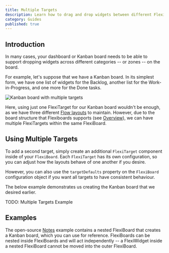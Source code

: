 ```yaml
---
title: Multiple Targets
description: Learn how to drag and drop widgets between different FlexiTarget dropzones.
category: Guides
published: true
---
```


<script lang="ts">
	import FlexiBoardAnatomy from '$lib/components/docs/overview/flexiboard-anatomy.svelte';
	import FlowExample from '$lib/components/docs/flow-grids/flow-example.svelte';
	import Flow2DExample from '$lib/components/docs/flow-grids/flow-2d-example.svelte';
</script>

## Introduction

In many cases, your dashboard or Kanban board needs to be able to support dropping widgets across different categories -- or zones -- on the board.

For example, let's suppose that we have a Kanban board. In its simplest form, we have one list of widgets for the Backlog, another list for the Work-in-Progress, and one more for the Done tasks. 

![Kanban board with multiple targets](/static/img/multiple_targets_kanban.png)

Here, using just one FlexiTarget for our Kanban board wouldn't be enough, as we have three different [Flow layouts](/docs/flow-grids) to maintain. However, due to the board structure that Flexiboards supports (see [Overview](/docs/overview)), we can have multiple FlexiTargets within the same FlexiBoard.

## Using Multiple Targets

To add a second target, simply create an additional `FlexiTarget` component inside of your `FlexiBoard`. Each `FlexiTarget` has its own configuration, so you can adjust how the layouts behave of one another if you desire. 

However, you can also use the `targetDefaults` property on the `FlexiBoard` configuration object if you want all targets to have consistent behaviour.

The below example demonstrates us creating the Kanban board that we desired earlier.

TODO: Multiple Targets Example

## Examples

The open-source [Notes](/examples/notes) example contains a nested FlexiBoard that creates a Kanban board, which you can use for reference. FlexiBoards can be nested inside FlexiBoards and will act independently -- a FlexiWidget inside a nested FlexiBoard cannot be moved into the outer FlexiBoard.